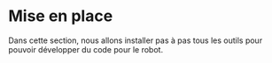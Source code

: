 # Mise en place

Dans cette section, nous allons installer pas à pas tous les outils pour pouvoir développer du code pour le robot.

